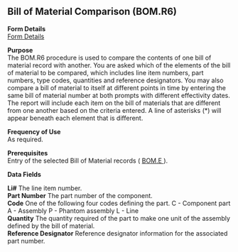 ##  Bill of Material Comparison (BOM.R6)

<PageHeader />

**Form Details**  
[ Form Details ](BOM-R6-1/README.md)   

**Purpose**  
The BOM.R6 procedure is used to compare the contents of one bill of material
record with another. You are asked which of the elements of the bill of
material to be compared, which includes line item numbers, part numbers, type
codes, quantities and reference designators. You may also compare a bill of
material to itself at different points in time by entering the same bill of
material number at both prompts with different effectivity dates. The report
will include each item on the bill of materials that are different from one
another based on the criteria entered. A line of asterisks (*) will appear
beneath each element that is different.

**Frequency of Use**  
As required.

**Prerequisites**  
Entry of the selected Bill of Material records ( [ BOM.E ](../../ENG-ENTRY/BOM-E/README.md) ). 

**Data Fields**

**Li#** The line item number.  
**Part Number** The part number of the component.  
**Code** One of the following four codes defining the part. C - Component part
A - Assembly P - Phantom assembly L - Line  
**Quantity** The quantity required of the part to make one unit of the
assembly defined by the bill of material.  
**Reference Designator** Reference designator information for the associated
part number.  
  
<badge text= "Version 8.10.57" vertical="middle" />

<PageFooter />